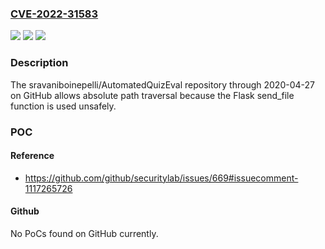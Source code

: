 ### [CVE-2022-31583](https://cve.mitre.org/cgi-bin/cvename.cgi?name=CVE-2022-31583)
![](https://img.shields.io/static/v1?label=Product&message=n%2Fa&color=blue)
![](https://img.shields.io/static/v1?label=Version&message=n%2Fa&color=blue)
![](https://img.shields.io/static/v1?label=Vulnerability&message=n%2Fa&color=brighgreen)

### Description

The sravaniboinepelli/AutomatedQuizEval repository through 2020-04-27 on GitHub allows absolute path traversal because the Flask send_file function is used unsafely.

### POC

#### Reference
- https://github.com/github/securitylab/issues/669#issuecomment-1117265726

#### Github
No PoCs found on GitHub currently.

